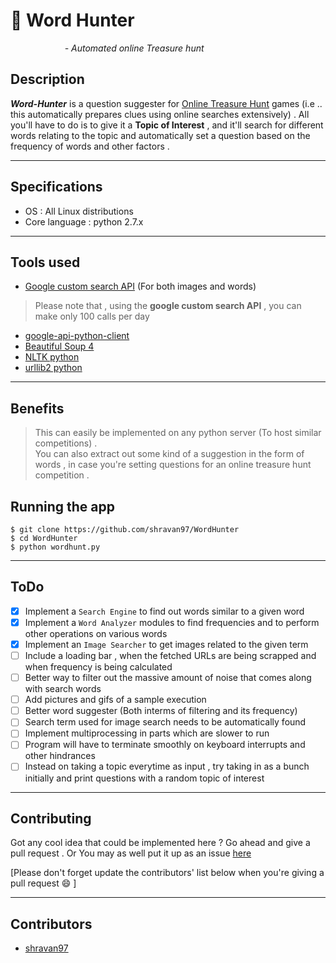 # :newspaper: Word Hunter  
  
&nbsp; &nbsp; &nbsp; &nbsp; &nbsp; &nbsp; &nbsp; &nbsp; &nbsp; &nbsp; &nbsp;  *- Automated online Treasure hunt*  

## Description  
***Word-Hunter***  is a question suggester for [Online Treasure Hunt](https://en.wikipedia.org/wiki/Online_treasure_hunts "Online Treasure Hunt") games (i.e .. this automatically prepares clues using online searches extensively) . All you'll have to do is to give it a **Topic of Interest** , and it'll search for different words relating to the topic and automatically set a question based on the frequency of words and other factors .  
___  

## Specifications  
* OS : All Linux distributions  
* Core language : python 2.7.x   

___  

## Tools used  
* [Google custom search API](https://developers.google.com/custom-search/ "Search API") (For both images and words)  

> Please note that , using the **google custom search API** , you can make only 100 calls per day   

* [google-api-python-client](https://pypi.python.org/pypi/google-api-python-client/)  
* [Beautiful Soup 4](https://pypi.python.org/pypi/beautifulsoup4 "Beautiful Soup")  
* [NLTK python](http://www.nltk.org/ "Natural language tool kit python")  
* [urllib2 python](https://docs.python.org/2/library/urllib2.html)   

___  

## Benefits  
> This can easily be implemented on any python server (To host similar competitions) .  
> You can also extract out some kind of a suggestion in the form of words , in case you're setting questions for an online treasure hunt competition .  


## Running the app  
``` $ git clone https://github.com/shravan97/WordHunter ```  
``` $ cd WordHunter ```  
``` $ python wordhunt.py ```  
___  


## ToDo  

- [x] Implement a ``` Search Engine ``` to find out words similar to a given word  
- [x] Implement a ``` Word Analyzer ``` modules to find frequencies and to perform other operations on various words  
- [x] Implement an ``` Image Searcher ``` to get images related to the given term  
- [ ] Include a loading bar , when the fetched URLs are being scrapped and when frequency is being calculated  
- [ ] Better way to filter out the massive amount of noise that comes along with search words  
- [ ] Add pictures and gifs of a sample execution  
- [ ] Better word suggester (Both interms of filtering and its frequency)  
- [ ] Search term used for image search needs to be automatically found  
- [ ] Implement multiprocessing in parts which are slower to run  
- [ ] Program will have to terminate smoothly on keyboard interrupts and other hindrances  
- [ ] Instead on taking a topic everytime as input , try taking in as a bunch initially and print questions with a random topic of interest  

___  


## Contributing  
Got any cool idea that could be implemented here ? Go ahead and give a pull request . Or You may as well put it up as an issue [here](https://github.com/shravan97/WordHunter/issues "Issues")  

[Please don't forget update the contributors' list below when you're giving a pull request :smile: ]
___  

## Contributors  
* [shravan97](https://github.com/shravan97)  

																																																																																																																																																																																																																																																																																																																																																																																																																																																																																																																																																																																																																																																																																																																																																																																																																																																																																																																																																																																																																																																																																																																																																																																																																																			